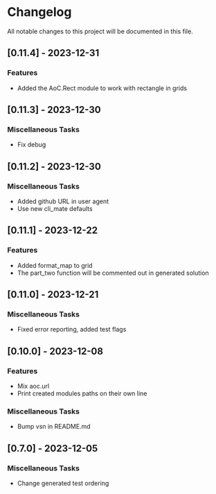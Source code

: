 # Changelog

All notable changes to this project will be documented in this file.

## [0.11.4] - 2023-12-31

### Features

- Added the AoC.Rect module to work with rectangle in grids

## [0.11.3] - 2023-12-30

### Miscellaneous Tasks

- Fix debug

## [0.11.2] - 2023-12-30

### Miscellaneous Tasks

- Added github URL in user agent
- Use new cli_mate defaults

## [0.11.1] - 2023-12-22

### Features

- Added format_map to grid
- The part_two function will be commented out in generated solution

## [0.11.0] - 2023-12-21

### Miscellaneous Tasks

- Fixed error reporting, added test flags

## [0.10.0] - 2023-12-08

### Features

- Mix aoc.url
- Print created modules paths on their own line

### Miscellaneous Tasks

- Bump vsn in README.md

## [0.7.0] - 2023-12-05

### Miscellaneous Tasks

- Change generated test ordering

<!-- generated by git-cliff -->
